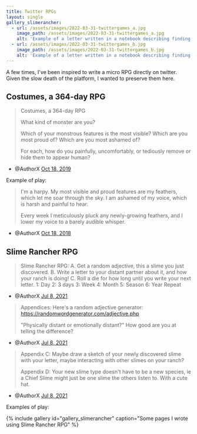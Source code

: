 ```yaml
---
title: Twitter RPGs
layout: single
gallery_slimerancher:
  - url: /assets/images/2022-03-31-twittergames_a.jpg
    image_path: /assets/images/2022-03-31-twittergames_a.jpg
    alt: 'Example of a letter written in a notebook describing finding a "Dependant Slime" on Day 1'
  - url: /assets/images/2022-03-31-twittergames_b.jpg
    image_path: /assets/images/2022-03-31-twittergames_b.jpg
    alt: 'Example of a letter written in a notebook describing finding a "Reflective Slime" on Day 8'
---
```


A few times, I've been inspired to write a micro RPG directly on twitter. Given the slow death of the platform, I wanted to preserve them here.

## Costumes, a 364-day RPG

> Costumes, a 364-day RPG
>
> What kind of monster are you?
> 
> Which of your monstrous features is the most visible? Which are you most proud of? Which are you most ashamed of?
> 
> For each, how do you painfully, uncomfortably, or tediously remove or hide them to appear human?
- @AuthorX [Oct 18, 2019](https://twitter.com/AuthorX/status/1185120241073963009)

Example of play:

> I'm a harpy. My most visible and proud features are my feathers, which let me soar through the sky. I am ashamed of my voice, which is harsh and painful to hear.
> 
> Every week I meticulously pluck any newly-growing feathers, and I lower my voice to a barely audible whisper.
- @AuthorX [Oct 18, 2018](https://x.com/AuthorX/status/1185262759765778432)

## Slime Rancher RPG

> Slime Rancher RPG:
> A. Get a random adjective, this a slime you just discovered.
> B. Write a letter to your distant partner about it, and how your ranch is doing!
> C. Roll a die for how long until you write your next letter.
> 1: Day 2: 3 days 3: Week 4: Month 5: Season 6: Year
> Repeat
- @AuthorX [Jul 8, 2021](https://x.com/AuthorX/status/1413044021421871104)

> Appendices:
> Here's a random adjective generator: https://randomwordgenerator.com/adjective.php
> 
> "Physically distant or emotionally distant?"
> How good are you at telling the difference?
- @AuthorX [Jul 8, 2021](https://x.com/AuthorX/status/1413044022206152704)

> Appendix C: Maybe draw a sketch of your newly discovered slime with your letter, maybe interacting with other slimes on your ranch?
> 
> Appendix D: Your new slime type doesn't have to be a new species, ie a Chief Slime might just be one slime the others listen to. With a cute hat.
- @AuthorX [Jul 8, 2021](https://x.com/AuthorX/status/1413182545898913795)

Examples of play:

{% include gallery id="gallery_slimerancher" caption="Some pages I wrote using Slime Rancher RPG" %}